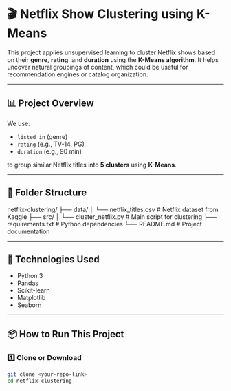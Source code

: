 # 🎬 Netflix Show Clustering using K-Means

This project applies unsupervised learning to cluster Netflix shows based on their **genre**, **rating**, and **duration** using the **K-Means algorithm**. It helps uncover natural groupings of content, which could be useful for recommendation engines or catalog organization.

---

## 📊 Project Overview

We use:
- `listed_in` (genre)
- `rating` (e.g., TV-14, PG)
- `duration` (e.g., 90 min)

to group similar Netflix titles into **5 clusters** using **K-Means**.

---

## 📁 Folder Structure

netflix-clustering/
├── data/
│ └── netflix_titles.csv # Netflix dataset from Kaggle
├── src/
│ └── cluster_netflix.py # Main script for clustering
├── requirements.txt # Python dependencies
└── README.md # Project documentation


---

## 🧰 Technologies Used

- Python 3
- Pandas
- Scikit-learn
- Matplotlib
- Seaborn

---

## 📦 How to Run This Project

### 1️⃣ Clone or Download

```bash
git clone <your-repo-link>
cd netflix-clustering
